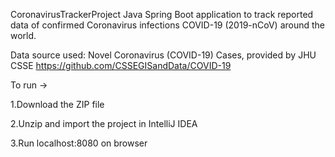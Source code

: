 CoronavirusTrackerProject
Java Spring Boot application to track reported data of confirmed Coronavirus infections COVID-19 (2019-nCoV) around the world.

Data source used: Novel Coronavirus (COVID-19) Cases, provided by JHU CSSE 
https://github.com/CSSEGISandData/COVID-19

To run -> 

1.Download the ZIP file

2.Unzip and import the project in IntelliJ IDEA

3.Run localhost:8080 on browser

